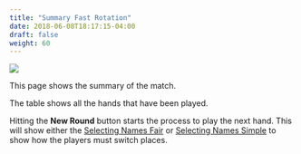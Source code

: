 ```yaml
---
title: "Summary Fast Rotation"
date: 2018-06-08T18:17:15-04:00
draft: false
weight: 60
---
```


<div class="withBorder">

<img src="../images/gen/Chicago/SummaryQuintetPage.png"/>

</div>

This page shows the summary of the match.

The table shows all the hands that have been played.

Hitting the **New Round** button starts the process to play the next hand.
This will show either the [Selecting Names Fair](fastfair/selectnamesfair.html) or [Selecting Names Simple](fastsimple/selectnamessimple.html) to show how the players must switch places.

